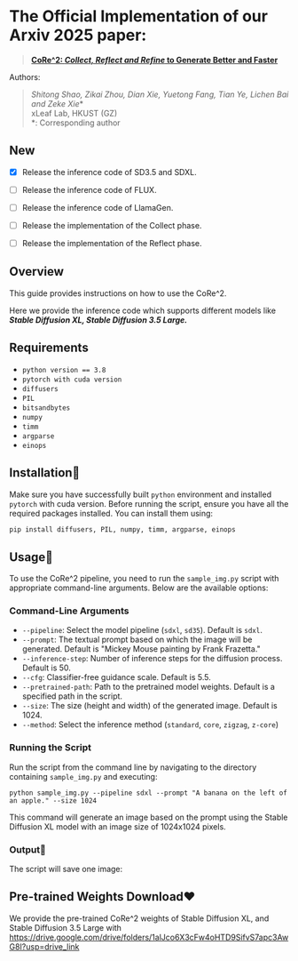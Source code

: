 # The Official Implementation of our Arxiv 2025 paper:

> **[CoRe^2: _Collect, Reflect and Refine_ to Generate Better and Faster](https://arxiv.org/abs/2503.09662)** <br>

Authors:

>**<em>Shitong Shao, Zikai Zhou, Dian Xie, Yuetong Fang, Tian Ye, Lichen Bai</em> and <em>Zeke Xie*</em>** <br>
> xLeaf Lab, HKUST (GZ) <br>
> *: Corresponding author

## New

- [x] Release the inference code of SD3.5 and SDXL.

- [ ] Release the inference code of FLUX.

- [ ] Release the inference code of LlamaGen.

- [ ] Release the implementation of the Collect phase.

- [ ] Release the implementation of the Reflect phase.


## Overview

This guide provides instructions on how to use the CoRe^2.

Here we provide the inference code which supports different models like ***Stable Diffusion XL, Stable Diffusion 3.5 Large.***

## Requirements

- `python version == 3.8`
- `pytorch with cuda version`
- `diffusers`
- `PIL`
- `bitsandbytes`
- `numpy`
- `timm`
- `argparse`
- `einops`

## Installation🚀️

Make sure you have successfully built `python` environment and installed `pytorch` with cuda version. Before running the script, ensure you have all the required packages installed. You can install them using:

```bash
pip install diffusers, PIL, numpy, timm, argparse, einops
```

## Usage👀️ 

To use the CoRe^2 pipeline, you need to run the `sample_img.py` script with appropriate command-line arguments. Below are the available options:

### Command-Line Arguments

- `--pipeline`: Select the model pipeline (`sdxl`, `sd35`). Default is `sdxl`.
- `--prompt`: The textual prompt based on which the image will be generated. Default is "Mickey Mouse painting by Frank Frazetta."
- `--inference-step`: Number of inference steps for the diffusion process. Default is 50.
- `--cfg`: Classifier-free guidance scale. Default is 5.5.
- `--pretrained-path`: Path to the pretrained model weights. Default is a specified path in the script.
- `--size`: The size (height and width) of the generated image. Default is 1024.
- `--method`: Select the inference method (`standard`, `core`, `zigzag`, `z-core`)

### Running the Script

Run the script from the command line by navigating to the directory containing `sample_img.py` and executing:

```
python sample_img.py --pipeline sdxl --prompt "A banana on the left of an apple." --size 1024
```

This command will generate an image based on the prompt using the Stable Diffusion XL model with an image size of 1024x1024 pixels.

### Output🎉️ 

The script will save one image:

## Pre-trained Weights Download❤️

We provide the pre-trained CoRe^2 weights of Stable Diffusion XL, and Stable Diffusion 3.5 Large with https://drive.google.com/drive/folders/1alJco6X3cFw4oHTD9SifvS7apc3AwG8I?usp=drive_link



